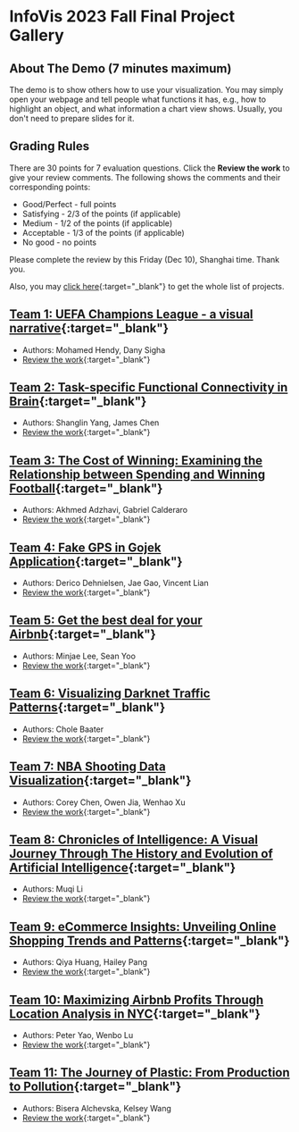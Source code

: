 # InfoVis 2023 Fall Final Project Gallery
## About The Demo (7 minutes maximum)
The demo is to show others how to use your visualization. You may simply open your webpage and tell people what functions it has, e.g., how to highlight an object, and what information a chart view shows. Usually, you don't need to prepare slides for it.

## Grading Rules
There are 30 points for 7 evaluation questions. Click the **Review the work** to give your review comments. The following shows the comments and their corresponding points:
- Good/Perfect - full points
- Satisfying - 2/3 of the points (if applicable)
- Medium - 1/2 of the points (if applicable)
- Acceptable - 1/3 of the points (if applicable)
- No good - no points


Please complete the review by this Friday (Dec 10), Shanghai time. Thank you.

Also, you may [click here](https://docs.google.com/spreadsheets/d/1ugQ-qJtL-AKNzLPPcTmI0MIkntwdHXonTe_cnVhUzM8/edit?usp=sharing){:target="_blank"} to get the whole list of projects. 

## [Team 1: UEFA Champions League - a visual narrative](./team1/index.html){:target="_blank"} 
- Authors: Mohamed Hendy, Dany Sigha
- [Review the work](https://forms.gle/2SgoZAaPjRpVjnJK7){:target="_blank"} 

## [Team 2: Task-specific Functional Connectivity in Brain](./team2/index.html){:target="_blank"} 
- Authors: Shanglin Yang, James Chen 
- [Review the work](https://forms.gle/ir4vuhWcUWdnHVTw5){:target="_blank"}

## [Team 3: The Cost of Winning: Examining the Relationship between Spending and Winning Football](./team3/index.html){:target="_blank"} 
- Authors: Akhmed Adzhavi, Gabriel Calderaro
- [Review the work](https://forms.gle/d8ymW7vvAuBn8zVq6){:target="_blank"}

## [Team 4: Fake GPS in Gojek Application](./team4/index.html){:target="_blank"} 
- Authors: Derico Dehnielsen, Jae Gao, Vincent Lian
- [Review the work](https://forms.gle/cAfysGVSD3w64BCE9){:target="_blank"}

## [Team 5: Get the best deal for your Airbnb](./team5/index.html){:target="_blank"} 
- Authors: Minjae Lee, Sean Yoo
- [Review the work](https://forms.gle/J5du55iZxXPU4jw99){:target="_blank"}

## [Team 6: Visualizing Darknet Traffic Patterns](./team6/index.html){:target="_blank"} 
- Authors: Chole Baater
- [Review the work](https://forms.gle/78JRBKw8iD6KWwdn9){:target="_blank"}

## [Team 7: NBA Shooting Data Visualization](./team7/index.html){:target="_blank"} 
- Authors: Corey Chen, Owen Jia, Wenhao Xu
- [Review the work](https://forms.gle/QjFRDnnkoTCTkqf96){:target="_blank"}

## [Team 8: Chronicles of Intelligence: A Visual Journey Through The History and Evolution of Artificial Intelligence](./team8/index.html){:target="_blank"} 
- Authors: Muqi Li
- [Review the work](https://forms.gle/ebFphJUzvZHBrzUv9){:target="_blank"}

## [Team 9: eCommerce Insights: Unveiling Online Shopping Trends and Patterns](./team9/index.html){:target="_blank"} 
- Authors: Qiya Huang, Hailey Pang
- [Review the work](https://forms.gle/Pargp8QLL5SzmfGR6){:target="_blank"}

## [Team 10: Maximizing Airbnb Profits Through Location Analysis in NYC](./team10/index.html){:target="_blank"} 
- Authors: Peter Yao, Wenbo Lu
- [Review the work](https://forms.gle/zrtVYdaB1SFfu1ht7){:target="_blank"}

## [Team 11: The Journey of Plastic: From Production to Pollution](./team11/index.html){:target="_blank"} 
- Authors: Bisera Alchevska, Kelsey Wang
- [Review the work](https://forms.gle/7iTHv8JThUz1aSa26){:target="_blank"}

